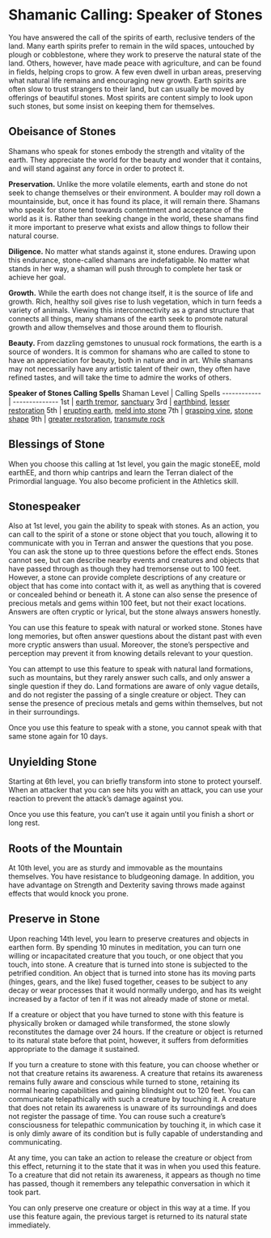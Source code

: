 # Shamanic Calling: Speaker of Stones
You have answered the call of the spirits of earth, reclusive tenders of the land. Many earth spirits prefer to remain in the wild spaces, untouched by plough or cobblestone, where they work to preserve the natural state of the land. Others, however, have made peace with agriculture, and can be found in fields, helping crops to grow. A few even dwell in urban areas, preserving what natural life remains and encouraging new growth. Earth spirits are often slow to trust strangers to their land, but can usually be moved by offerings of beautiful stones. Most spirits are content simply to look upon such stones, but some insist on keeping them for themselves.

## Obeisance of Stones
Shamans who speak for stones embody the strength and vitality of the earth. They appreciate the world for the beauty and wonder that it contains, and will stand against any force in order to protect it.

**Preservation.** Unlike the more volatile elements, earth and stone do not seek to change themselves or their environment. A boulder may roll down a mountainside, but, once it has found its place, it will remain there. Shamans who speak for stone tend towards contentment and acceptance of the world as it is. Rather than seeking change in the world, these shamans find it more important to preserve what exists and allow things to follow their natural course.

**Diligence.** No matter what stands against it, stone endures. Drawing upon this endurance, stone-called shamans are indefatigable. No matter what stands in her way, a shaman will push through to complete her task or achieve her goal.

**Growth.** While the earth does not change itself, it is the source of life and growth. Rich, healthy soil gives rise to lush vegetation, which in turn feeds a variety of animals. Viewing this interconnectivity as a grand structure that connects all things, many shamans of the earth seek to promote natural growth and allow themselves and those around them to flourish.

**Beauty.** From dazzling gemstones to unusual rock formations, the earth is a source of wonders. It is common for shamans who are called to stone to have an appreciation for beauty, both in nature and in art. While shamans may not necessarily have any artistic talent of their own, they often have refined tastes, and will take the time to admire the works of others.

**Speaker of Stones Calling Spells**
Shaman Level | Calling Spells
------------ | --------------
1st | [earth tremor](/Magic/Spells/earth-tremor.md), [sanctuary](/Magic/Spells/sanctuary.md)
3rd | [earthbind](/Magic/Spells/earthbind.md), [lesser restoration](/Magic/Spells/lesser-restoration.md)
5th | [erupting earth](/Magic/Spells/erupting-earth.md), [meld into stone](/Magic/Spells/meld-into-stone.md)
7th | [grasping vine](/Magic/Spells/grasping-vine.md), [stone shape](/Magic/Spells/stone-shape.md)
9th | [greater restoration](/Magic/Spells/greater-restoration.md), [transmute rock](/Magic/Spells/transmute-rock.md)

## Blessings of Stone
When you choose this calling at 1st level, you gain the magic stoneEE, mold earthEE, and thorn whip cantrips and learn the Terran dialect of the Primordial language. You also become proficient in the Athletics skill.

## Stonespeaker
Also at 1st level, you gain the ability to speak with stones. As an action, you can call to the spirit of a stone or stone object that you touch, allowing it to communicate with you in Terran and answer the questions that you pose. You can ask the stone up to three questions before the effect ends. Stones cannot see, but can describe nearby events and creatures and objects that have passed through as though they had tremorsense out to 100 feet. However, a stone can provide complete descriptions of any creature or object that has come into contact with it, as well as anything that is covered or concealed behind or beneath it. A stone can also sense the presence of precious metals and gems within 100 feet, but not their exact locations. Answers are often cryptic or lyrical, but the stone always answers honestly.

You can use this feature to speak with natural or worked stone. Stones have long memories, but often answer questions about the distant past with even more cryptic answers than usual. Moreover, the stone’s perspective and perception may prevent it from knowing details relevant to your question.

You can attempt to use this feature to speak with natural land formations, such as mountains, but they rarely answer such calls, and only answer a single question if they do. Land formations are aware of only vague details, and do not register the passing of a single creature or object. They can sense the presence of precious metals and gems within themselves, but not in their surroundings.  

Once you use this feature to speak with a stone, you cannot speak with that same stone again for 10 days.

## Unyielding Stone
Starting at 6th level, you can briefly transform into stone to protect yourself. When an attacker that you can see hits you with an attack, you can use your reaction to prevent the attack’s damage against you.

Once you use this feature, you can’t use it again until you finish a short or long rest.

## Roots of the Mountain
At 10th level, you are as sturdy and immovable as the mountains themselves. You have resistance to bludgeoning damage. In addition, you have advantage on Strength and Dexterity saving throws made against effects that would knock you prone.

## Preserve in Stone
Upon reaching 14th level, you learn to preserve creatures and objects in earthen form. By spending 10 minutes in meditation, you can turn one willing or incapacitated creature that you touch, or one object that you touch, into stone. A creature that is turned into stone is subjected to the petrified condition. An object that is turned into stone has its moving parts (hinges, gears, and the like) fused together, ceases to be subject to any decay or wear processes that it would normally undergo, and has its weight increased by a factor of ten if it was not already made of stone or metal.

If a creature or object that you have turned to stone with this feature is physically broken or damaged while transformed, the stone slowly reconstitutes the damage over 24 hours. If the creature or object is returned to its natural state before that point, however, it suffers from deformities appropriate to the damage it sustained.

If you turn a creature to stone with this feature, you can choose whether or not that creature retains its awareness. A creature that retains its awareness remains fully aware and conscious while turned to stone, retaining its normal hearing capabilities and gaining blindsight out to 120 feet. You can communicate telepathically with such a creature by touching it. A creature that does not retain its awareness is unaware of its surroundings and does not register the passage of time. You can rouse such a creature’s consciousness for telepathic communication by touching it, in which case it is only dimly aware of its condition but is fully capable of understanding and communicating.

At any time, you can take an action to release the creature or object from this effect, returning it to the state that it was in when you used this feature. To a creature that did not retain its awareness, it appears as though no time has passed, though it remembers any telepathic conversation in which it took part.

You can only preserve one creature or object in this way at a time. If you use this feature again, the previous target is returned to its natural state immediately.
